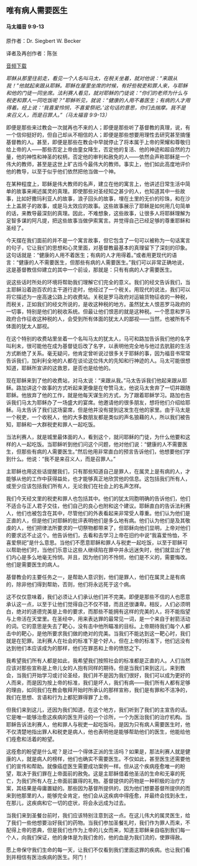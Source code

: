 ﻿## 唯有病人需要医生

#### 马太福音 9:9-13

原作者：Dr. Siegbert W. Becker

译者及再创作者：陈张

[音频下载]()  

*耶稣从那里往前走，看见一个人名叫马太，在税关坐着，就对他说：“来跟从我！”他就起来跟从耶稣。耶稣在屋里坐席的时候，有好些税吏和罪人来，与耶稣和他的门徒一同坐席。法利赛人看见，就对耶稣的门徒说：“你们的老师为什么与税吏和罪人一同吃饭呢？”耶稣听见，就说：“健康的人用不着医生；有病的人才用得着。经上说：‘我喜爱怜悯，不喜爱祭祀。’这句话的意思，你们去揣摩。我不是来召义人，而是召罪人。”（马太福音 9:9-13）*

即便是那些来过教会一次就再也不来的人；即便是那些听了基督教的真理，说，有一个信仰挺好的，但自己却从不相信的人；即便是那些想要用理性去研究甚至搞懂基督教的人。甚至，即便是那些在教会中早就停止了将本属于上帝的荣耀和尊敬归给上帝的人——那些否定上帝由童女降生，否定他的复活、他的神迹和超自然的力量，他的神性和神圣的权柄，否定他的审判和赦免的人——依然会声称耶稣是一个伟大的教师，甚至是这世上旷古烁今最伟大的教师。事实上，他们如此高度地评价他的教导，以至于似乎他们依然把他当做一个神。

在某种程度上，耶稣是伟大教师的名声，建立在他的寓言上，他讲述日常生活中简单的故事来阐述属灵的真理。即使那些对圣经知之甚少的人，也知道其中一些故事，比如好撒玛利亚人的故事，浪子回头的故事，埋在土里的无价的珍珠，和在沙土上盖房子的故事，或是马太效应的故事。这些故事展示了耶稣是如何用几句简单的话，来教导最深刻的真理。因此，不难想象，这些故事，让很多人将耶稣理解为足智多谋的阿凡提，把这些故事当做伊索寓言。并觉得自己已经足够的尊重耶稣和圣经了。

今天摆在我们面前的并不是一个寓言故事，但它包含了一句可以被称为一句话寓言的句子，它让我们的思想和心灵里面，对基督教最基本的真理留下了深刻的印象。这句话就是：“健康的人用不着医生；有病的人才用得着。”或者用更现代的语言：“健康的人不需要医生，但那些有病的人需要医生。”我们可以非常正确地说，这是基督教信仰建立的其中一个前设，那就是：只有有病的人才需要医生。

说这些话时所处的环境将帮助我们理解它们完全的意义。我们的经文告诉我们，当主耶稣沿着迦百农的主干道行走时，他经过了一个税关。用现代的说法，我们可以将它描述为一座高速公路上的收费站。关税是罗马政府对运输货物征收的一种税，而税关，正如我们的经文所说的，是收这种税的地方。虽然犹太人恨恶罗马政府的一切事，特别是他们的税收系统。但最让他们恨恶的就是这种税。一个愿意和罗马政府合作征收这种税的人，会受到所有体面的犹太人的鄙视——当然，也被所有不体面的犹太人鄙视。

在这个特别的收费站里坐着一个名叫马太的犹太人，马可和路加告诉我们他的名字叫利未，很可能他在成为基督徒后改了名字，以表明他完全地与他过去肮脏的生活方式断绝了关系。毫无疑问，他肯定曾听说过很多关于耶稣的事，因为福音书常常告诉我们，加利利全地的人都在谈论这位伟大的先知和行神迹的人。马太可能很想知道，耶稣所宣讲的这救恩，是否也是给他的。

现在耶稣来到了他的收费站，对马太说：“来跟从我。”马太告诉我们他起来跟从耶稣。路加讲这个故事的方式听起来更像是在夸赞马太，他说马太舍弃了一切并跟随耶稣。他放弃了他的工作，就是他每天谋生的方式，为了跟着耶稣学习。路加也告诉我们马太为耶稣办了一场盛大的宴席。他邀请他的很多朋友，想将他们介绍给耶稣。马太告诉了我们这场宴席，但是他并没有提到这发生在他的家里。由于马太是一个税吏，一个收税人，他的大多数朋友都是类似的声名狼藉的人，所以我们被告知，耶稣和一大群税吏和罪人一起吃饭。

当法利赛人，就是城里最体面的人，看到这个，就问耶稣的门徒，为什么他要和这样的人一起吃饭。当耶稣听到他们问这个问题，他对他们说：“健康的人不需要医生，但那些有病的人需要医生。”然后他用非常直白的预言告诉他们，他想要他们学到什么。他说：“我不是来召义人，而是召罪人。”

主耶稣也用这些话提醒我们，只有那些知道自己是罪人，在属灵上是有病的人，才能够从他的工作中获得益处，也才能够真正地欣赏他的信息。这包括我们所有人，或至少应该包括我们所有人，无论我们在社会上的名声怎样。

我们今天经文里的税吏和罪人也包括其中。他们的犹太同胞明确的告诉他们，他们不适合与正人君子交往，他们自己的良心也附和这个建议。耶稣直白的告诉法利赛人，他们也被包含在其中，尽管他们的外表看起来非常受人尊重。他们认为他们是正直的人，但是他们对耶稣的批评表明他们是多么地有病。他们认为他们是及其敬虔的人，他们把律法所要求的一切祭物都带来了，但耶稣向他们显明，上帝对他们的要求远不止这个。他告诉他们，去看和去学习上帝在旧约中说“我喜爱怜恤，不喜爱祭祀”是什么意思。当他们不愿意耶稣和罪人与税吏一起吃饭，以至于耶稣可以帮助他们时，当他们乐意让这些人继续陷在罪中并永远迷失时，他们就显出了他们内心是多么地毫无怜悯。并且，因为他们的不怜悯，他们是不义的，需要悔改。他们是需要医生的病人。

基督教会的主要任务之一，是帮助人意识到，他们是罪人，他们在属灵上是有病的，除非他们得到帮助，否则，他们将永远死于这个病。

这不仅仅意味着，我们必须让人们承认他们并不完美。即便是那些不信的人也愿意承认这一点，以至于让他们觉得自己不仅不错，而且还很谦卑。相反，人们必须明白，绝对的道德完美是上帝的要求，而那些不能拥有这样的完美的人，将不能指望与上帝活在天堂里。在圣经中，用来表达罪的最常见一词，是一个来自于射箭活动的词。它的意思是失去了靶心，没有击中他所瞄准的目标。上帝期待我们每个人都击中的靶心，是他所要求我们做的绝对的完美。当我们不能达到这一靶心时，我们就是在犯罪。法利赛人在社会的标准下是个好人，但在上帝的标准下，他们远没有达到他们本应该成为的那样，他们在罪恶和上帝的愤怒之下。

我希望我们所有人都是如此，我希望我们按照社会的标准都是正直的人。人们当然应该对那些宣称是上帝儿女的人抱有同样的期待。但是当我们来到这儿，来到教会，当我们开始学习或讨论圣经，我们并不是因为我们很好，我们可以成为更好的人而来，而是因为按上帝的标准，我们是坏人，我们有病——我们所有人都有足够的理由，如同我们在教会敬拜开始时所承认的那样宣称，我们是有罪和不洁净的，我们在思想、言语和行为上都犯罪得罪了上帝。

但我们来到这儿，还因为我们知道，在这个地方，我们听到了我们的主宣告的话。它是唯一能够治愈这疾病的医生开设的一个诊所，一个为医治我们的治疗机构。当耶稣告诉法利赛人，他和罪人与税吏一起吃饭吗，是因为只有病人需要医生时，他不仅清楚地指出罪人和税吏是病人，他也表明他是能够帮助他们的医生，他能给他们痊愈和活着的盼望。

这痊愈的盼望是什么呢？是过一个得体正派的生活吗？如果是，那法利赛人就是健康的人，就是病人的榜样，他们也确实不需要医生。不仅如此，甚至医生还需要他们的宣传和帮助。就像癌症医生需要成功案例一样。但从这个疾病痊愈唯一的盼望，取决于我们罪在上帝面前的赦免。这是主耶稣借着他圣洁的生命和无辜的死亡，为我们所有人在上帝面前赢得的礼物。基督提供的药物是一种积极的治疗方案，其结果是毋庸置疑的。那些因为基督所提供的，因为他们想要基督所提供的而来到他那里的人，能够完全肯定，他们会从这疾病中得痊愈，并最终会找到永生，在那儿，这疾病和它一切的症状，将会永远成为过去。

当我们来到圣餐台前时，我们应该特别注意到这一点。在这儿伟大的属灵医生，给了我们一些他想要治好我们的药物。当我们参加圣餐礼时，我们作为罪人而来，不配得上帝的恩典，但是我们也作为上帝的儿女而来，知道主耶稣亲自临到我们每一个人，向我们保证，他的身体是为我们舍的，他的血是为我们流的，使罪得赦。

愿上帝保守我们生命的每一天，让我们不仅看到我们里面这罪的疾病。也让我们看到并相信有医治疾病的医生。阿门！